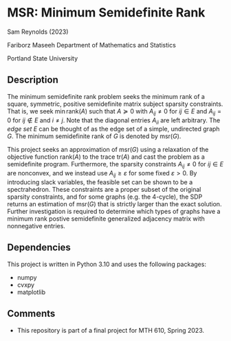 # MSR: Minimum Semidefinite Rank
Sam Reynolds (2023)

Fariborz Maseeh Department of Mathematics and Statistics

Portland State University

## Description
The minimum semidefinite rank problem seeks the minimum rank of a square,
symmetric, positive semidefinite matrix subject sparsity constraints.
That is, we seek $\min\text{rank}(A)$ such that $A \succeq0$ with
$A_{ij} \neq 0$ for $ij \in E$ and
$A_{ij} = 0$ for $ij \notin E$ and $i\neq j$.
Note that the diagonal entries $A_{ii}$ are left arbitrary.
The *edge set* $E$ can be thought of as the edge set of a simple,
undirected graph $G$.
The minimum semidefinite rank of $G$ is denoted by $\text{msr}(G)$.

This project seeks an approximation of $\text{msr}(G)$ using a relaxation
of the objective function $\text{rank}(A)$ to the trace $\text{tr}(A)$
and cast the problem as a semidefinite program. Furthermore, the sparsity
constraints $A_{ij} \neq 0$ for $ij \in E$ are nonconvex, and we instead
use $A_{ij} \geq \varepsilon$ for some fixed $\varepsilon > 0$.
By introducing slack variables, the feasible set can be shown to be a
spectrahedron.
These constraints are a proper subset of the original sparsity constraints,
and for some graphs (e.g. the 4-cycle), the SDP returns an estimation of
$\text{msr}(G)$ that is strictly larger than the exact solution.
Further investigation is required to determine which types of graphs have
a minimum rank postive semidefinite generalized adjacency matrix with
nonnegative entries.

## Dependencies
This project is written in Python 3.10 and uses the following packages:
* numpy
* cvxpy
* matplotlib

## Comments
* This repository is part of a final project for MTH 610, Spring 2023.